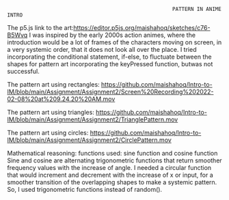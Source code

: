                                                                 
                                                          PATTERN IN ANIME INTRO
                                                                
                                                                
The p5.js link to the art:https://editor.p5js.org/maishahoq/sketches/c76-B5Wvq
I was inspired by the early 2000s action animes, where the introduction would be a lot of frames of the characters moving on screen, in a very systemic order, that it does not look all over the place.
I tried incorporating the conditional statement, if-else, to fluctuate between the shapes for pattern art incorporating the keyPressed function, butwas not successful.

The pattern art using rectangles: https://github.com/maishahoq/Intro-to-IM/blob/main/Assignment/Assignment2/Screen%20Recording%202022-02-08%20at%209.24.20%20AM.mov

The pattern art using triangles:  https://github.com/maishahoq/Intro-to-IM/blob/main/Assignment/Assignment2/TrianglePattern.mov

The pattern art using circles:  https://github.com/maishahoq/Intro-to-IM/blob/main/Assignment/Assignment2/CirclePattern.mov 

Mathematical reasoning:
functions used: sine function and cosine function
Sine and cosine are alternating trigonometric functions that return smoother frequency values with the increase of angle. I needed a circular function that would increment and decrement with the increase of x or input, for a smoother transition of the overlapping shapes to make a systemic pattern. So, I used trigonometric functions instead of random().

